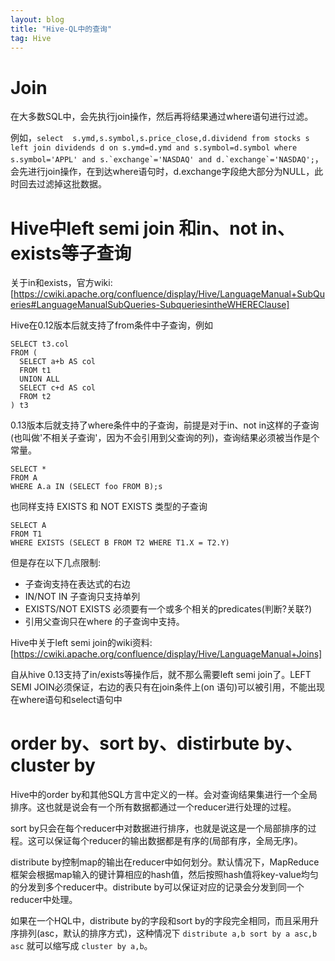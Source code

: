 ```yaml
---
layout: blog
title: "Hive-QL中的查询"
tag: Hive 
---
```

# Join
在大多数SQL中，会先执行join操作，然后再将结果通过where语句进行过滤。

例如，```select  s.ymd,s.symbol,s.price_close,d.dividend from stocks s left join dividends d on s.ymd=d.ymd and s.symbol=d.symbol where s.symbol='APPL' and s.`exchange`='NASDAQ' and d.`exchange`='NASDAQ';```，会先进行join操作，在到达where语句时，d.exchange字段绝大部分为NULL，此时回去过滤掉这批数据。


# Hive中left semi join 和in、not in、exists等子查询
关于in和exists，官方wiki:[https://cwiki.apache.org/confluence/display/Hive/LanguageManual+SubQueries#LanguageManualSubQueries-SubqueriesintheWHEREClause]

Hive在0.12版本后就支持了from条件中子查询，例如
```
SELECT t3.col
FROM (
  SELECT a+b AS col
  FROM t1
  UNION ALL
  SELECT c+d AS col
  FROM t2
) t3
```

0.13版本后就支持了where条件中的子查询，前提是对于in、not in这样的子查询(也叫做'不相关子查询'，因为不会引用到父查询的列)，查询结果必须被当作是个常量。
```
SELECT *
FROM A
WHERE A.a IN (SELECT foo FROM B);s
```
也同样支持 EXISTS 和 NOT EXISTS 类型的子查询
```
SELECT A
FROM T1
WHERE EXISTS (SELECT B FROM T2 WHERE T1.X = T2.Y)
```
但是存在以下几点限制:

+ 子查询支持在表达式的右边
+ IN/NOT IN 子查询只支持单列
+ EXISTS/NOT EXISTS 必须要有一个或多个相关的predicates(判断?关联?)
+ 引用父查询只在where 的子查询中支持。

Hive中关于left semi join的wiki资料:[https://cwiki.apache.org/confluence/display/Hive/LanguageManual+Joins]

自从hive 0.13支持了in/exists等操作后，就不那么需要left semi join了。LEFT SEMI JOIN必须保证，右边的表只有在join条件上(on 语句)可以被引用，不能出现在where语句和select语句中

# order by、sort by、distirbute by、cluster by
Hive中的order by和其他SQL方言中定义的一样。会对查询结果集进行一个全局排序。这也就是说会有一个所有数据都通过一个reducer进行处理的过程。

sort by只会在每个reducer中对数据进行排序，也就是说这是一个局部排序的过程。这可以保证每个reducer的输出数据都是有序的(局部有序，全局无序)。

distribute by控制map的输出在reducer中如何划分。默认情况下，MapReduce框架会根据map输入的键计算相应的hash值，然后按照hash值将key-value均匀的分发到多个reducer中。distribute by可以保证对应的记录会分发到同一个reducer中处理。

如果在一个HQL中，distribute by的字段和sort by的字段完全相同，而且采用升序排列(asc，默认的排序方式)，这种情况下 `distribute a,b sort by a asc,b asc` 就可以缩写成 `cluster by a,b`。

